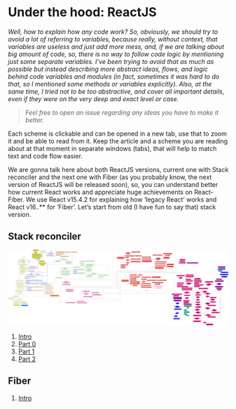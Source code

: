 # Under the hood: ReactJS
<em> Well, how to explain how any code work? So, obviously, we should try to avoid a lot of referring to variables, because really, without context, that variables are useless and just add more mess, and, if we are talking about big amount of code, so, there is no way to follow code logic by mentioning just some separate variables. I’ve been trying to avoid that as much as possible but instead describing more abstract ideas, flows, and logic behind code variables and modules (in fact, sometimes it was hard to do that, so I mentioned some methods or variables explicitly). Also, at the same time, I tried not to be too abstractive, and cover all important details, even if they were on the very deep and exact level or case.

> Feel free to open an issue regarding any ideas you have to make it better.</em>

Each scheme is clickable and can be opened in a new tab, use that to zoom it and be able to read from it. Keep the article and a scheme you are reading about at that moment in separate windows (tabs), that will help to match text and code flow easier.

We are gonna talk here about both ReactJS versions, current one with Stack reconciler and the next one with Fiber (as you probably know, the next version of ReactJS will be released soon), so, you can understand better how current React works and appreciate huge achievements on React-Fiber.  We use React v15.4.2 for explaining how ‘legacy React’ works and React v16.*.*** for ‘Fiber’. Let’s start from old (I have fun to say that) stack version.


## Stack reconciler
[![](./stack/images/intro/all-page-stack-reconciler-25-scale.jpg)](./stack/images/intro/all-page-stack-reconciler.svg)

1. [Intro](./stack/book/Intro.md)
1. [Part 0](./stack/book/Part-0.md)
1. [Part 1](./stack/book/Part-1.md)
1. [Part 2](./stack/book/Part-2.md)



## Fiber
1. [Intro](./part-2/book/Intro.md)
